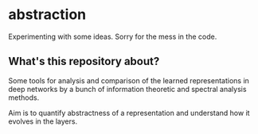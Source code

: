 # abstraction

Experimenting with some ideas. Sorry for the mess in the code.

## What's this repository about?
Some tools for analysis and comparison of the learned representations in deep networks by a bunch of information theoretic and spectral analysis methods.

Aim is to quantify abstractness of a representation and understand how it evolves in the layers. 





